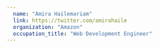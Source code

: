 ```yaml
---
  name: "Amira Hailemariam"
  link: https://twitter.com/amirahaile
  organization: "Amazon"
  occupation_title: "Web Development Engineer"
---
```


